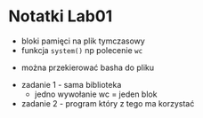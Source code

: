 # Notatki Lab01
- bloki pamięci na plik tymczasowy
- funkcja `system()` np polecenie `wc`

* można przekierować basha do pliku

- zadanie 1 - sama biblioteka
  - jedno wywołanie wc = jeden blok
- zadanie 2 - program który z tego ma korzystać